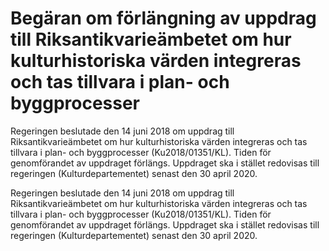 # Begäran om förlängning av uppdrag till Riksantikvarieämbetet om hur kulturhistoriska värden integreras och tas tillvara i plan- och byggprocesser

Regeringen beslutade den 14 juni 2018 om uppdrag till Riksantikvarieämbetet om hur kulturhistoriska värden integreras och tas tillvara i plan- och byggprocesser (Ku2018/01351/KL). Tiden för genomförandet av uppdraget förlängs. Uppdraget ska i stället redovisas till regeringen (Kulturdepartementet) senast den 30 april 2020.

Regeringen beslutade den 14 juni 2018 om uppdrag till Riksantikvarieämbetet om hur kulturhistoriska värden integreras och tas tillvara i plan- och byggprocesser (Ku2018/01351/KL). Tiden för genomförandet av uppdraget förlängs. Uppdraget ska i stället redovisas till regeringen (Kulturdepartementet) senast den 30 april 2020.
